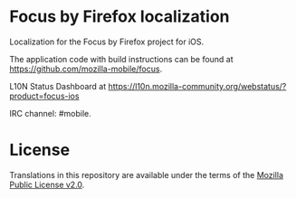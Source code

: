 # Focus by Firefox localization
Localization for the Focus by Firefox project for iOS.

The application code with build instructions can be found
at <https://github.com/mozilla-mobile/focus>.

L10N Status Dashboard at https://l10n.mozilla-community.org/webstatus/?product=focus-ios

IRC channel: #mobile.

# License

Translations in this repository are available under the terms of the [Mozilla Public License v2.0](http://www.mozilla.org/MPL/2.0/).
